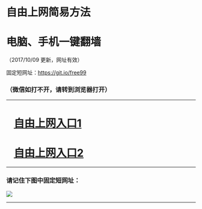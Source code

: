 ﻿# 自由上网简易方法

# 电脑、手机一键翻墙

（2017/10/09 更新，网址有效）

固定短网址：https://git.io/free99

### （微信如打不开，请转到浏览器打开）


***





# &nbsp;&nbsp; <a href="http://ft1704332456.fwq-tz-1001.info/fwqtz01.html?t=10090015440 " target="_blank">自由上网入口1</a>
# &nbsp;&nbsp; <a href="http://ft1880711544.fwq-tz-1002.info/fwqtz02.html?t=100900111468 " target="_blank">自由上网入口2</a>
***

### 请记住下图中固定短网址：

<img src="https://s3-us-west-2.amazonaws.com/fwq-1001/yjfq-20170905okok.png" /> 


***

